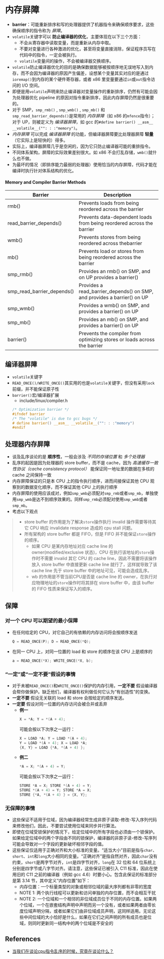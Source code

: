 # 内存屏障

* **barrier**：可能重新排序和写的处理器提供了机器指令来确保顺序要求，这些确保顺序的指令称为 *屏障*。
* `volatile`关键字可以 **防止编译器的优化**，主要体现在以下三个方面：
  * 不会从寄存器中读取变量，而是重新从内存中取。
  * 不要对变量进行各种激进的优化，甚至将变量直接消除，保证程序员写在代码中的指令，一定会被执行。
  * `volatile`变量间的操作，不会被编译器交换顺序。
* `volatile`防止编译器优化的目的是确保数据能够被按顺序地无误地写入到内存，而不会因为编译器的原因产生偏差，设想某个变量其实对应的是通过`ioremap()`到内存的某个硬件寄存器，或者 x86 里变量要通过`in`或`out`指令访问的 I/O 空间。
* 即便是用`volatile`声明来防止编译器对变量操作的重新排序，仍然有可能会因为处理器优化 pipeline 的原因对指令重新排序，因此内存屏障仍然是很重要的。
* 对于 SMP，`smp_rmb()` , `smp_wmb()` , `smp_mb()` 和 `smp_read_barrier_depends()`是常用的 *内存屏障*（如 x86 的`mfence`指令）；对于 UP，则被定义为 *编译器屏障*，如 gcc 的`#define barrier() __asm__ __volatile__("": : :"memory")`。
* *内存屏障* 可以完成 *编译器屏障* 的功能，但编译器屏障要比处理器屏障 **轻量**（它实际上是轻快的）得多。
* 实际上，编译器屏障几乎是空闲的，因为它只防止编译器可能的重排指令。
* 不同体系架构，屏障的实际效果差别很大。如 x86 不会打乱存储，`wmb()`就什么也不做。
* 为最坏的情况（即排序能力最弱的处理器）使用恰当的内存屏障，代码才能在编译时执行针对体系结构的优化。

#### Memory and Compiler Barrier Methods

Barrier | Description
---|---
rmb() | Prevents loads from being reordered across the barrier
read_barrier_depends() | Prevents data-dependent loads from being reordered across the barrier
wmb() | Prevents stores from being reordered across thebarrier
mb() | Prevents load or stores from being reordered across the barrier
smp_rmb() | Provides an rmb() on SMP, and on UP provides a barrier()
smp_read_barrier_depends() | Provides a read_barrier_depends() on SMP, and provides a barrier() on UP
smp_wmb() | Provides a wmb() on SMP, and provides a barrier() on UP
smp_mb() | Provides an mb() on SMP, and provides a barrier() on UP
barrier() | Prevents the compiler from optimizing stores or loads across the barrier

## 编译器屏障
* `volatile`关键字
* `READ_ONCE()/WRITE_ONCE()`其实用的也是`volatile`关键字，但没有采用`lock`前缀，并不能保证原子性
* `barrier()`宏/编译器扩展
  * include/linux/compiler.h
  ```c
  /* Optimization barrier */
  #ifndef barrier
  /* The "volatile" is due to gcc bugs */
  # define barrier() __asm__ __volatile__("": : :"memory")
  #endif
  ```

## 处理器内存屏障
* 谈及乱序谈论的是 **顺序性**，一般会涉及 *不同的存储位置* 和 *多个处理器*
* 乱序的起因是因为处理器的 store buffer，而不是 cache，因为 *高速缓存一致性协议（cache consistency protocol）* 能保证同一地址里的数据在多核的 cache 之间保持一致
* 内存屏障保证的只是本 CPU 上的指令执行顺序，进而间接保证其他 CPU 观察到的数据变化顺序，而不保证其他 CPU 上的执行顺序
* 内存屏障的使用应该成对，例如`smp_wmb`必须配对`smp_rmb`或者`smp_mb`，单独使用`smp_wmb`是达不到顺序效果的。同样`smp_rmb`必须配对使用`smp_wmb`或者`smp_mb`。
* 考虑以下观点

> * store buffer 的作用是为了解决`store`操作执行 invalid 操作需要等待其它 CPU 响应 invalidate response 造成的 cpu stall 问题。
> * 所有架构的 store buffer 都是 FIFO，但是 FIFO 并不能保证`store`操作的顺序。
>   * 如果 CPU 是某内存地址对应 cache line 的 owner(modified/exclusive 状态)，CPU 在执行该地址的`store`操作时不需要 invalid 其它 CPU 的 cache line，因此不需要将该操作放入 store buffer 中直接更新 cache line 就行了，这样就导致了该 cache line 先于 store buffer 中的地址可见，可能会造成乱序。
>   * wb 的作用是不管当前CPU是否是 cache line 的 owner，在执行对应物理地址的`store`操作时将其排在 store buffer 中，由该 buffer 的 FIFO 性质来保证写入的顺序。

## 保障
### 对一个 CPU 可以期望的最小保障
* 在任何给定的 CPU，对它自己的有依赖的内存访问将会按顺序发送
  ```c
  Q = READ_ONCE(P); D = READ_ONCE(*Q);
  ```
* 在同一 CPU 上，对同一位置的 load 和 store 的顺序在该 CPU 上是顺序的
  ```c
  a = READ_ONCE(*X); WRITE_ONCE(*X, b);
  ```
### “一定”或“一定不要”假设的事情
* 对于未被`READ_ONCE()`和`WRITE_ONCE()`保护的内存引用，**一定不要** 假设编译器会帮你做保护。缺乏他们，编译器有权利做任何它认为“有创造性”的变换。
* **一定不要** 假设无关联的 load 和 store 会按给定的顺序发送。
* **一定要** 假设对同一位置的内存访问会被合并或丢弃
  * **例一**
    ```c
    X = *A; Y = *(A + 4);
    ```
    可能会按以下次序之一运行：
    ```c
    X = LOAD *A; Y = LOAD *(A + 4);
    Y = LOAD *(A + 4); X = LOAD *A;
    {X, Y} = LOAD {*A, *(A + 4) };
    ```
  * **例二**
    ```c
    *A = X; *(A + 4) = Y;
    ```
    可能会按以下次序之一运行：
    ```c
    STORE *A = X; STORE *(A + 4) = Y;
    STORE *(A + 4) = Y; STORE *A = X;
    STORE {*A, *(A + 4) } = {X, Y};
    ```
### 无保障的事情
* 这些保证不适用于位域，因为编译器经常生成非原子读取-修改-写入序列代码来修改他们，因此，不要尝试使用位域来同步并行算法。 
* 即使在位域受锁保护的情况下，给定位域中的所有字段也必须由一个锁保护。如果给定位域中的两个字段由不同的锁保护，编译器的非原子读-修改-写序列可能会导致对一个字段的更新破坏相邻字段的值。
* 这些保证仅适用于正确对齐和大小标准的变量。“适当大小”目前是指与`char`、`short`、`int`和`long`大小相同的变量。“正确对齐”是指自然对齐，因此`char`没有约束，`short`是两字节对齐，`int`是四字节对齐，`long`在 32 位和 64 位系统上分别是四字节或八字节对齐。请注意，这些保证已被引入 C11 标准，因此在使用旧的 C11 之前的编译器（例如 gcc 4.6）时要小心。包含此保证的标准部分是第 3.14 节，其中定义“内存位置”如下：
  * 内存位置：一个标量类型的对象或相邻位域的最大序列都有非零的宽度
  * NOTE 1: 两个执行线程可以更新和访问单独的内存位置，而不会相互干扰
  * NOTE 2: 一个位域和一个相邻的非位域成员位于不同的内存位置。如果两个位域，一个在嵌套结构声明中声明而另一个没有，或者如果两者由零长度位域声明分隔，或者如果它们由非位域成员声明，这同样适用。无论这些中间位域的大小恰好是什么，如果在它们之间声明的所有成员也是位域，则同时更新同一结构中的两个位域是不安全的

## References
* [当我们在谈论cpu指令乱序的时候，究竟在谈论什么？](https://zhuanlan.zhihu.com/p/45808885)
